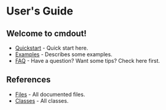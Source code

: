 # User's Guide

## Welcome to cmdout!

* [Quickstart](quickstart-cmake.md) - Quick start here.
* [Examples](examples.md) - Describes some examples.
* [FAQ](faq.md) - Have a question? Want some tips? Check here first.

## References
* [Files](files.html) - All documented files.
* [Classes](annotated.html) - All classes.
